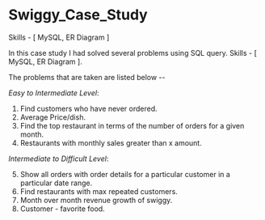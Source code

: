 # Swiggy_Case_Study
Skills - [ MySQL, ER Diagram ] 

In this case study I had solved several problems using SQL query. Skills - [ MySQL, ER Diagram ].     

The problems that are taken are listed below -- 

*Easy to Intermediate Level*:

1. Find customers who have never ordered.
2. Average Price/dish.
3. Find the top restaurant in terms of the number of orders for a given month.
4. Restaurants with monthly sales greater than x amount.

   
*Intermediate to Difficult Level*:

5.  Show all orders with order details for a particular customer in a particular date range.
6.  Find restaurants with max repeated customers.
7.  Month over month revenue growth of swiggy.
8.  Customer - favorite food.

